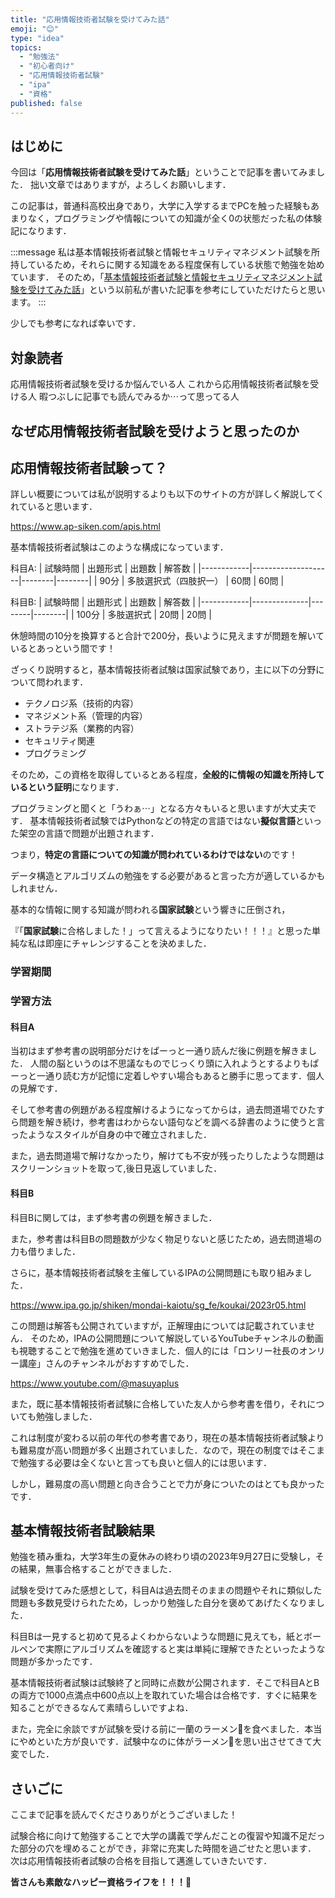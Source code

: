 ```yaml
---
title: "応用情報技術者試験を受けてみた話"
emoji: "😊"
type: "idea"
topics:
  - "勉強法"
  - "初心者向け"
  - "応用情報技術者試験"
  - "ipa"
  - "資格"
published: false
---
```


## はじめに
今回は「**応用情報技術者試験を受けてみた話**」ということで記事を書いてみました．
拙い文章ではありますが，よろしくお願いします．

この記事は，普通科高校出身であり，大学に入学するまでPCを触った経験もあまりなく，プログラミングや情報についての知識が全く0の状態だった私の体験記になります．

:::message
私は基本情報技術者試験と情報セキュリティマネジメント試験を所持しているため，それらに関する知識をある程度保有している状態で勉強を始めています．
そのため，「[基本情報技術者試験と情報セキュリティマネジメント試験を受けてみた話](https://zenn.dev/joho0724/articles/sankaku0724-newcreate1)」という以前私が書いた記事を参考にしていただけたらと思います。
:::


少しでも参考になれば幸いです．

## 対象読者
応用情報技術者試験を受けるか悩んでいる人
これから応用情報技術者試験を受ける人
暇つぶしに記事でも読んでみるか⋯って思ってる人

## なぜ応用情報技術者試験を受けようと思ったのか


## 応用情報技術者試験って？
詳しい概要については私が説明するよりも以下のサイトの方が詳しく解説してくれていると思います．

https://www.ap-siken.com/apis.html

基本情報技術者試験はこのような構成になっています．

科目A:
| 試験時間   | 出題形式           | 出題数 | 解答数 |
|------------|--------------------|--------|--------|
| 90分       | 多肢選択式（四肢択一） | 60問  | 60問   |

科目B:
| 試験時間   | 出題形式     | 出題数 | 解答数 |
|------------|--------------|--------|--------|
| 100分      | 多肢選択式    | 20問   | 20問   |

休憩時間の10分を換算すると合計で200分，長いように見えますが問題を解いているとあっという間です！


ざっくり説明すると，基本情報技術者試験は国家試験であり，主に以下の分野について問われます．
- テクノロジ系（技術的内容）
- マネジメント系（管理的内容）
- ストラテジ系（業務的内容）
- セキュリティ関連
- プログラミング

そのため，この資格を取得しているとある程度，**全般的に情報の知識を所持しているという証明**になります．

プログラミングと聞くと「うわぁ⋯」となる方々もいると思いますが大丈夫です．
基本情報技術者試験ではPythonなどの特定の言語ではない**擬似言語**といった架空の言語で問題が出題されます．

つまり，**特定の言語についての知識が問われているわけではない**のです！

データ構造とアルゴリズムの勉強をする必要があると言った方が適しているかもしれません．


基本的な情報に関する知識が問われる**国家試験**という響きに圧倒され，

『「**国家試験**に合格しました！」って言えるようになりたい！！！』と思った単純な私は即座にチャレンジすることを決めました．

### 学習期間
<!-- 全体：7ヶ月（と言いたいですが勉強時間を確保できなかった時もあったので実際はこれよりもずっと短いです，大体3~4ヶ月くらいかも）
勉強時間：1日10分〜3時間

参考書を2023年2月に購入し，同年9月に試験に挑戦しました．試験を先延ばしにしてしまっていたのが反省点です．

それまでの日々で毎日勉強できていたわけではなく，時間を見つけて少しずつ勉強していました．

旅行先に向かう新幹線の中でやってみたり⋯

![](https://storage.googleapis.com/zenn-user-upload/5738b8f4d978-20240201.jpg)

嘘です，結局この時は一度も開かずに荷物になってしまいました，猛省． -->

### 学習方法

<!-- 私は紙で勉強することが好きなタイプの人間なので，まずは参考書を買うことにしました．
そこで友人達におすすめの参考書を聞いたところ，「栢木先生の基本情報技術者教室」が良いよと教えてもらいました．

https://www.amazon.co.jp/%E4%BB%A4%E5%92%8C05%E5%B9%B4-%E3%82%A4%E3%83%A1%E3%83%BC%E3%82%B8%EF%BC%86%E3%82%AF%E3%83%AC%E3%83%90%E3%83%BC%E6%96%B9%E5%BC%8F%E3%81%A7%E3%82%88%E3%81%8F%E3%82%8F%E3%81%8B%E3%82%8B-%E6%A0%A2%E6%9C%A8%E5%85%88%E7%94%9F%E3%81%AE%E5%9F%BA%E6%9C%AC%E6%83%85%E5%A0%B1%E6%8A%80%E8%A1%93%E8%80%85%E6%95%99%E5%AE%A4-%E6%83%85%E5%A0%B1%E5%87%A6%E7%90%86%E6%8A%80%E8%A1%93%E8%80%85%E8%A9%A6%E9%A8%93-%E6%A0%A2%E6%9C%A8/dp/4297131307/ref=asc_df_4297131307/?tag=jpgo-22&linkCode=df0&hvadid=622955539433&hvpos=&hvnetw=g&hvrand=15478314905697201990&hvpone=&hvptwo=&hvqmt=&hvdev=c&hvdvcmdl=&hvlocint=&hvlocphy=1009648&hvtargid=pla-1845100017348&psc=1&mcid=b321980886b4391e80b49eb51f64075b&th=1&psc=1 -->

<!-- 
私は逆張り人間なので，「いちばんやさしい 基本情報技術者　絶対合格の教科書＋出る順問題集」を購入しました．

https://www.amazon.co.jp/%E3%80%90%E4%BB%A4%E5%92%8C%EF%BC%95%E5%B9%B4%E5%BA%A6%E3%80%91-%E3%81%84%E3%81%A1%E3%81%B0%E3%82%93%E3%82%84%E3%81%95%E3%81%97%E3%81%84-%E5%9F%BA%E6%9C%AC%E6%83%85%E5%A0%B1%E6%8A%80%E8%A1%93%E8%80%85-%E7%B5%B6%E5%AF%BE%E5%90%88%E6%A0%BC%E3%81%AE%E6%95%99%E7%A7%91%E6%9B%B8%EF%BC%8B%E5%87%BA%E3%82%8B%E9%A0%86%E5%95%8F%E9%A1%8C%E9%9B%86-%E9%AB%98%E6%A9%8B-%E4%BA%AC%E4%BB%8B/dp/4815618410

この本を選んだ理由は，実際に本屋に足を運んだ際に一番初めに目に入ってきた参考書であり，売り上げ1位という宣伝文句に惹かれたからという単純な理由です．

もちろんそれだけはありません！
別の理由としては，赤シートで例題の解答を隠すことができるというギミックが搭載されている（実はあまりこの参考書以外について調べておらず，多分他の参考書にもついてる）からです．この参考書で困ったことは特にありませんでした．おすすめです．

結局，参考書を購入する場合は自分に合いそうなものを選んでみるのが一番だと思います．当然と言えば当然の話ですが．


そして，基本情報技術者過去問道場というサイトにもお世話になりました．

https://www.fe-siken.com/fekakomon.php

このサイトは今までの基本情報技術者試験の過去問の中からランダムに出題する完全解説付きのWeb問題集です．無料で過去問演習に取り組むことができ，これまた無料の会員登録で学習履歴を管理することも可能になっているという至れり尽くせりなサイトになっています．

私は参考書で全体的な学習をした後にひたすら過去問道場で問題を解くといったことを繰り返しました．

また，試験ではメモ用紙とボールペンが貸し出されるため，それを見越して紙とボールペンで手を動かして勉強しました． -->


#### 科目A
当初はまず参考書の説明部分だけをぱーっと一通り読んだ後に例題を解きました．
人間の脳というのは不思議なものでじっくり頭に入れようとするよりもぱーっと一通り読む方が記憶に定着しやすい場合もあると勝手に思ってます．個人の見解です．

そして参考書の例題がある程度解けるようになってからは，過去問道場でひたすら問題を解き続け，参考書はわからない語句などを調べる辞書のように使うと言ったようなスタイルが自身の中で確立されました．

また，過去問道場で解けなかったり，解けても不安が残ったりしたような問題はスクリーンショットを取って,後日見返していました．



#### 科目B
科目Bに関しては，まず参考書の例題を解きました．

また，参考書は科目Bの問題数が少なく物足りないと感じたため，過去問道場の力も借りました．

さらに，基本情報技術者試験を主催しているIPAの公開問題にも取り組みました．

https://www.ipa.go.jp/shiken/mondai-kaiotu/sg_fe/koukai/2023r05.html

この問題は解答も公開されていますが，正解理由については記載されていません．
そのため，IPAの公開問題について解説しているYouTubeチャンネルの動画も視聴することで勉強を進めていきました．個人的には「ロンリー社長のオンリー講座」さんのチャンネルがおすすめでした．

https://www.youtube.com/@masuyaplus

また，既に基本情報技術者試験に合格していた友人から参考書を借り，それについても勉強しました．



これは制度が変わる以前の年代の参考書であり，現在の基本情報技術者試験よりも難易度が高い問題が多く出題されていました．なので，現在の制度ではそこまで勉強する必要は全くないと言っても良いと個人的には思います．

しかし，難易度の高い問題と向き合うことで力が身についたのはとても良かったです．

## 基本情報技術者試験結果
勉強を積み重ね，大学3年生の夏休みの終わり頃の2023年9月27日に受験し，その結果，無事合格することができました．



試験を受けてみた感想として，科目Aは過去問そのままの問題やそれに類似した問題も多数見受けられたため，しっかり勉強した自分を褒めてあげたくなりました．

科目Bは一見すると初めて見るよくわからないような問題に見えても，紙とボールペンで実際にアルゴリズムを確認すると実は単純に理解できたといったような問題が多かったです．

基本情報技術者試験は試験終了と同時に点数が公開されます．そこで科目AとBの両方で1000点満点中600点以上を取れていた場合は合格です．すぐに結果を知ることができるなんて素晴らしいですよね．

また，完全に余談ですが試験を受ける前に一蘭のラーメン🍜を食べました．本当にやめといた方が良いです．試験中なのに体がラーメン🍜を思い出させてきて大変でした．



## さいごに
ここまで記事を読んでくださりありがとうございました！

試験合格に向けて勉強することで大学の講義で学んだことの復習や知識不足だった部分の穴を埋めることができ，非常に充実した時間を過ごせたと思います．
次は応用情報技術者試験の合格を目指して邁進していきたいです．

**皆さんも素敵なハッピー資格ライフを！！！🌸**